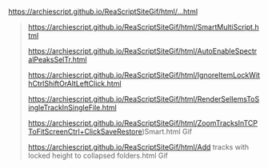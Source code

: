 https://archiescript.github.io/ReaScriptSiteGif/html/...html
 

> https://archiescript.github.io/ReaScriptSiteGif/html/SmartMultiScript.html
>
> https://archiescript.github.io/ReaScriptSiteGif/html/AutoEnableSpectralPeaksSelTr.html
>
>https://archiescript.github.io/ReaScriptSiteGif/html/IgnoreItemLockWithCtrlShiftOrAltLeftClick.html
>
>https://archiescript.github.io/ReaScriptSiteGif/html/RenderSelIemsToSingleTrackInSingleFile.html
>
>https://archiescript.github.io/ReaScriptSiteGif/html/ZoomTracksInTCPToFitScreenCtrl+ClickSaveRestore)Smart.html Gif
>
>https://archiescript.github.io/ReaScriptSiteGif/html/Add tracks with locked height to collapsed folders.html Gif
>
>
>
>
>
>
>
>
>
